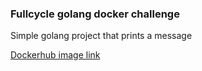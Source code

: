 ### Fullcycle golang docker challenge

Simple golang project that prints a message

[Dockerhub image link](https://hub.docker.com/repository/docker/luizcalazans96/fullcycle/general)